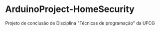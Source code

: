 # ArduinoProject-HomeSecurity
Projeto de conclusão de Disciplina "Técnicas de programação" da UFCG  

